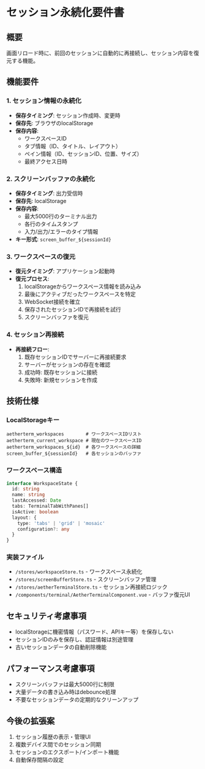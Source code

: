 # セッション永続化要件書

## 概要
画面リロード時に、前回のセッションに自動的に再接続し、セッション内容を復元する機能。

## 機能要件

### 1. セッション情報の永続化
- **保存タイミング**: セッション作成時、変更時
- **保存先**: ブラウザのlocalStorage
- **保存内容**:
  - ワークスペースID
  - タブ情報（ID、タイトル、レイアウト）
  - ペイン情報（ID、セッションID、位置、サイズ）
  - 最終アクセス日時

### 2. スクリーンバッファの永続化
- **保存タイミング**: 出力受信時
- **保存先**: localStorage
- **保存内容**:
  - 最大5000行のターミナル出力
  - 各行のタイムスタンプ
  - 入力/出力/エラーのタイプ情報
- **キー形式**: `screen_buffer_${sessionId}`

### 3. ワークスペースの復元
- **復元タイミング**: アプリケーション起動時
- **復元プロセス**:
  1. localStorageからワークスペース情報を読み込み
  2. 最後にアクティブだったワークスペースを特定
  3. WebSocket接続を確立
  4. 保存されたセッションIDで再接続を試行
  5. スクリーンバッファを復元

### 4. セッション再接続
- **再接続フロー**:
  1. 既存セッションIDでサーバーに再接続要求
  2. サーバーがセッションの存在を確認
  3. 成功時: 既存セッションに接続
  4. 失敗時: 新規セッションを作成

## 技術仕様

### LocalStorageキー
```
aetherterm_workspaces        # ワークスペースIDリスト
aetherterm_current_workspace # 現在のワークスペースID
aetherterm_workspaces_${id}  # 各ワークスペースの詳細
screen_buffer_${sessionId}   # 各セッションのバッファ
```

### ワークスペース構造
```typescript
interface WorkspaceState {
  id: string
  name: string
  lastAccessed: Date
  tabs: TerminalTabWithPanes[]
  isActive: boolean
  layout: {
    type: 'tabs' | 'grid' | 'mosaic'
    configuration?: any
  }
}
```

### 実装ファイル
- `/stores/workspaceStore.ts` - ワークスペース永続化
- `/stores/screenBufferStore.ts` - スクリーンバッファ管理
- `/stores/aetherTerminalStore.ts` - セッション再接続ロジック
- `/components/terminal/AetherTerminalComponent.vue` - バッファ復元UI

## セキュリティ考慮事項
- localStorageに機密情報（パスワード、APIキー等）を保存しない
- セッションIDのみを保存し、認証情報は別途管理
- 古いセッションデータの自動削除機能

## パフォーマンス考慮事項
- スクリーンバッファは最大5000行に制限
- 大量データの書き込み時はdebounce処理
- 不要なセッションデータの定期的なクリーンアップ

## 今後の拡張案
1. セッション履歴の表示・管理UI
2. 複数デバイス間でのセッション同期
3. セッションのエクスポート/インポート機能
4. 自動保存間隔の設定
